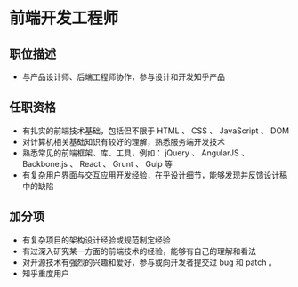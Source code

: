 # 前端开发工程师

## 职位描述
-	与产品设计师、后端工程师协作，参与设计和开发知乎产品

## 任职资格
-	有扎实的前端技术基础，包括但不限于 HTML 、 CSS 、 JavaScript 、 DOM
-	对计算机相关基础知识有较好的理解，熟悉服务端开发技术
-	熟悉常见的前端框架、库、工具，例如： jQuery 、 AngularJS 、 Backbone.js 、 React 、 Grunt 、 Gulp 等
-	有复杂用户界面与交互应用开发经验，在乎设计细节，能够发现并反馈设计稿中的缺陷

## 加分项
-	有复杂项目的架构设计经验或规范制定经验
-	有过深入研究某一方面的前端技术的经验，能够有自己的理解和看法
-	对开源技术有强烈的兴趣和爱好，参与或向开发者提交过 bug 和 patch 。
-	知乎重度用户

